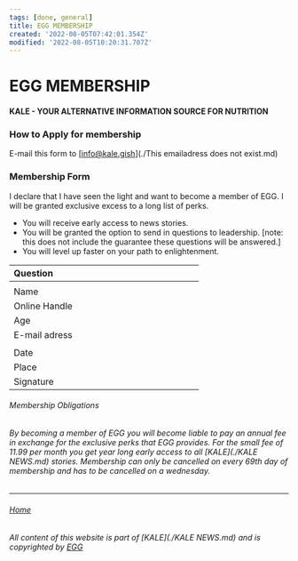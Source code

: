 ```yaml
---
tags: [done, general]
title: EGG MEMBERSHIP
created: '2022-08-05T07:42:01.354Z'
modified: '2022-08-05T10:20:31.707Z'
---
```


# EGG MEMBERSHIP

#### KALE - YOUR ALTERNATIVE INFORMATION SOURCE FOR NUTRITION

### How to Apply for membership
E-mail this form to [info@kale.gish](./This emailadress does not exist.md)

### Membership Form

I declare that I have seen the light and want to become a member of EGG. I will be granted exclusive excess to a long list of perks.

* You will receive early access to news stories.
* You will be granted the option to send in questions to leadership. [note: this does not include the guarantee these questions will be answered.]
* You will level up faster on your path to enlightenment.

| Question | <code>&nbsp;&nbsp;&nbsp;&nbsp;&nbsp;&nbsp;&nbsp;&nbsp;&nbsp;&nbsp;&nbsp;&nbsp;&nbsp;&nbsp;&nbsp;&nbsp;&nbsp;&nbsp;&nbsp;&nbsp;&nbsp;&nbsp;&nbsp;&nbsp;&nbsp;</code>|
| :---- | :---- |
| | |
| Name | |
| Online Handle | | 
| Age | | 
| E-mail adress | |
| | |
| Date | | 
| Place | | 
| Signature | |


###### Membership Obligations
###### By becoming a member of EGG you will become liable to pay an annual fee in exchange for the exclusive perks that EGG provides. For the small fee of 11.99 per month you get year long early access to all [KALE](./KALE NEWS.md) stories. Membership can only be cancelled on every 69th day of membership and has to be cancelled on a wednesday.

___

###### [Home](./index.md)

###### All content of this website is part of [KALE](./KALE NEWS.md) and is copyrighted by [EGG](./EGG.md)
